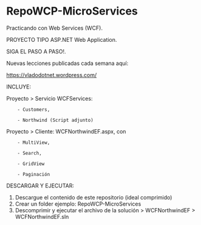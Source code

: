 # RepoWCP-MicroServices
Practicando con Web Services (WCF).

PROYECTO TIPO ASP.NET Web Application.

SIGA EL PASO A PASO!.

Nuevas lecciones publicadas cada semana aquí:

https://vladodotnet.wordpress.com/

INCLUYE:

Proyecto > Servicio WCFServices:

		- Customers,
		
		- Northwind (Script adjunto)

Proyecto > Cliente: WCFNorthwindEF.aspx, con 

		- MultiView,  
		
		- Search,
		
		- GridView
		
		- Paginación
		
DESCARGAR Y EJECUTAR:
1. Descargue el contenido de este repositorio (ideal comprimido)
2. Crear un folder ejemplo: RepoWCP-MicroServices
3. Descomprimir y ejecutar el archivo de la solución > 
   WCFNorthwindEF > WCFNorthwindEF.sln
   
   
		

